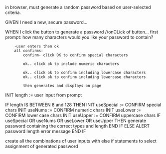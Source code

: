 in browser, must generate a random password based on user-selected criteria. 


GIVEN I need a new, secure password...

WHEN I click the button to generate a password
    //onCLick of button... 
        first prompt: how many characters would you like your password to contain?

        -user enters then ok
        all confirms:
            confirm- click OK to confirm special characters
            
            ok.. click ok to include numeric characters

            ok.. click ok to confirm including lowercase characters 
            ok.. click ok to confirm including lowercase characters 

            then generates and displays on page





INIT length := user input from prompt

IF length IS BETWEEN 8 and 128
  THEN
    INIT useSpecial := CONFIRM special chars
    INIT useNums := CONFIRM numeric chars
    INIT useLower := CONFIRM lower case chars
    INIT useUpper := CONFIRM uppercase chars
  IF useSpecial OR useNums OR useLower OR useUpper
  THEN
    generate password containing the correct types and length
  END IF
ELSE
  ALERT password length error message
END IF

create all the combinations of user inputs with else if statements to select assignment of generated password

